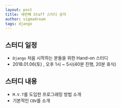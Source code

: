 ```yaml
---
layout: post
title: 세번째 Staff 스터디 공지
author: sigmadream
tags: django
---
```


## 스터디 일정

* `Django` 처음 시작하는 분들을 위한 Hand-on 스터디
* 2018.01.06(토) , 오후 1시 ~ 5시(40분 진행, 20분 휴식)

## 스터디 내용

* `M.V.T`를 도입한 프로그래밍 방법 소개
* 기본적인 `CBV`를 소개
